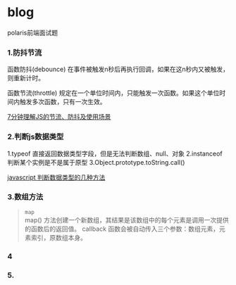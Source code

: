 # blog
polaris前端面试题
### 1.防抖节流

函数防抖(debounce)
在事件被触发n秒后再执行回调，如果在这n秒内又被触发，则重新计时。

函数节流(throttle)
规定在一个单位时间内，只能触发一次函数。如果这个单位时间内触发多次函数，只有一次生效。

[7分钟理解JS的节流、防抖及使用场景](https://juejin.cn/post/6844903669389885453)

### 2.判断js数据类型
1.typeof 直接返回数据类型字段，但是无法判断数组、null、对象
2.instanceof 判断某个实例是不是属于原型
3.Object.prototype.toString.call()

[javascript 判断数据类型的几种方法](https://segmentfault.com/a/1190000018160547)

### 3.数组方法
> `map`  
map() 方法创建一个新数组，其结果是该数组中的每个元素是调用一次提供的函数后的返回值。
callback 函数会被自动传入三个参数：数组元素，元素索引，原数组本身。

### 4

### 5.
